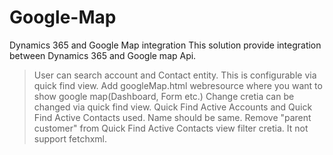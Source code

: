 # Google-Map
Dynamics 365 and Google Map integration
This solution provide integration between Dynamics 365 and Google map Api.
>User can search account and Contact entity.
>This is configurable via quick find view.
>Add googleMap.html webresource where you want to show google map(Dashboard, Form etc.)
>Change cretia can be changed via quick find view.
>Quick Find Active Accounts and Quick Find Active Contacts used. Name should be same.
>Remove "parent customer" from  Quick Find Active Contacts view filter cretia. It not support fetchxml.
